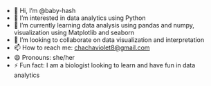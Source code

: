 - 👋 Hi, I’m @baby-hash
- 👀 I’m interested in data analytics using Python
- 🌱 I’m currently learning data analysis using pandas and numpy, visualization using Matplotlib and seaborn
- 💞️ I’m looking to collaborate on data visualization and interpretation
- 📫 How to reach me: chachaviolet8@gmail.com
- 😄 Pronouns: she/her
- ⚡ Fun fact: I am a biologist looking to learn and have fun in data analytics

<!---
baby-hash/baby-hash is a ✨ special ✨ repository because its `README.md` (this file) appears on your GitHub profile.
You can click the Preview link to take a look at your changes.
--->
